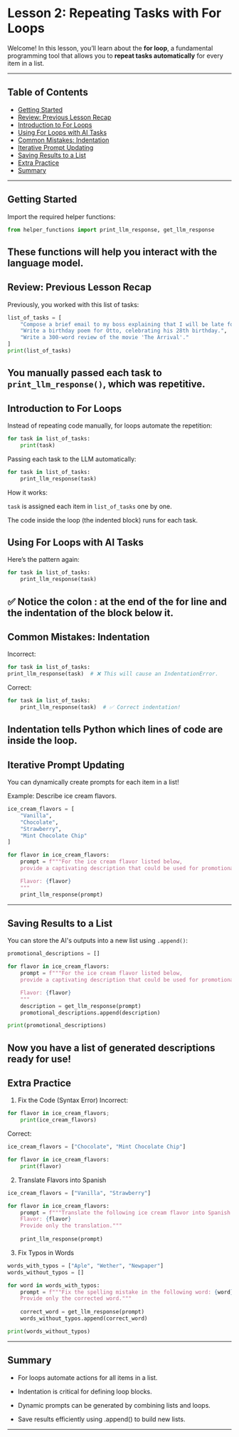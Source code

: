 # Lesson 2: Repeating Tasks with For Loops

Welcome! In this lesson, you’ll learn about the **for loop**, a fundamental programming tool that allows you to **repeat tasks automatically** for every item in a list.

---

## Table of Contents
- [Getting Started](#getting-started)
- [Review: Previous Lesson Recap](#review-previous-lesson-recap)
- [Introduction to For Loops](#introduction-to-for-loops)
- [Using For Loops with AI Tasks](#using-for-loops-with-ai-tasks)
- [Common Mistakes: Indentation](#common-mistakes-indentation)
- [Iterative Prompt Updating](#iterative-prompt-updating)
- [Saving Results to a List](#saving-results-to-a-list)
- [Extra Practice](#extra-practice)
- [Summary](#summary)

---

## Getting Started

Import the required helper functions:

```python
from helper_functions import print_llm_response, get_llm_response
```
These functions will help you interact with the language model.
---

## Review: Previous Lesson Recap
Previously, you worked with this list of tasks:

```python
list_of_tasks = [
    "Compose a brief email to my boss explaining that I will be late for tomorrow's meeting.",
    "Write a birthday poem for Otto, celebrating his 28th birthday.",
    "Write a 300-word review of the movie 'The Arrival'."
]
print(list_of_tasks)
```
You manually passed each task to `print_llm_response()`, which was repetitive.
---

## Introduction to For Loops
Instead of repeating code manually, for loops automate the repetition:

```python
for task in list_of_tasks:
    print(task)
```
Passing each task to the LLM automatically:

```python
for task in list_of_tasks:
    print_llm_response(task)
```
How it works:

`task` is assigned each item in `list_of_tasks` one by one.

The code inside the loop (the indented block) runs for each task.

## Using For Loops with AI Tasks
Here’s the pattern again:

```python
for task in list_of_tasks:
    print_llm_response(task)
```
✅ Notice the colon : at the end of the for line and the indentation of the block below it.
---

## Common Mistakes: Indentation
Incorrect:

```python
for task in list_of_tasks:
print_llm_response(task)  # ❌ This will cause an IndentationError.
```
Correct:

```python
for task in list_of_tasks:
    print_llm_response(task)  # ✅ Correct indentation!
```
Indentation tells Python which lines of code are inside the loop.
---

## Iterative Prompt Updating
You can dynamically create prompts for each item in a list!

Example: Describe ice cream flavors.

```python
ice_cream_flavors = [
    "Vanilla",
    "Chocolate",
    "Strawberry",
    "Mint Chocolate Chip"
]

for flavor in ice_cream_flavors:
    prompt = f"""For the ice cream flavor listed below, 
    provide a captivating description that could be used for promotional purposes.

    Flavor: {flavor}
    """
    print_llm_response(prompt)
```
---

## Saving Results to a List
You can store the AI's outputs into a new list using `.append()`:

```python
promotional_descriptions = []

for flavor in ice_cream_flavors:
    prompt = f"""For the ice cream flavor listed below, 
    provide a captivating description that could be used for promotional purposes.

    Flavor: {flavor}
    """
    description = get_llm_response(prompt)
    promotional_descriptions.append(description)

print(promotional_descriptions)
```
Now you have a list of generated descriptions ready for use!
---

## Extra Practice
1. Fix the Code (Syntax Error)
Incorrect:

```python
for flavor in ice_cream_flavors;
    print(ice_cream_flavors)
```
Correct:

```python
ice_cream_flavors = ["Chocolate", "Mint Chocolate Chip"]

for flavor in ice_cream_flavors:
    print(flavor)
```
2. Translate Flavors into Spanish
```python
ice_cream_flavors = ["Vanilla", "Strawberry"]

for flavor in ice_cream_flavors:
    prompt = f"""Translate the following ice cream flavor into Spanish:
    Flavor: {flavor}
    Provide only the translation."""
    
    print_llm_response(prompt)
```
3. Fix Typos in Words
```python
words_with_typos = ["Aple", "Wether", "Newpaper"]
words_without_typos = []

for word in words_with_typos:
    prompt = f"""Fix the spelling mistake in the following word: {word}
    Provide only the corrected word."""
    
    correct_word = get_llm_response(prompt)
    words_without_typos.append(correct_word)

print(words_without_typos)
```
---

## Summary
- For loops automate actions for all items in a list.

- Indentation is critical for defining loop blocks.

- Dynamic prompts can be generated by combining lists and loops.

- Save results efficiently using .append() to build new lists.
---
